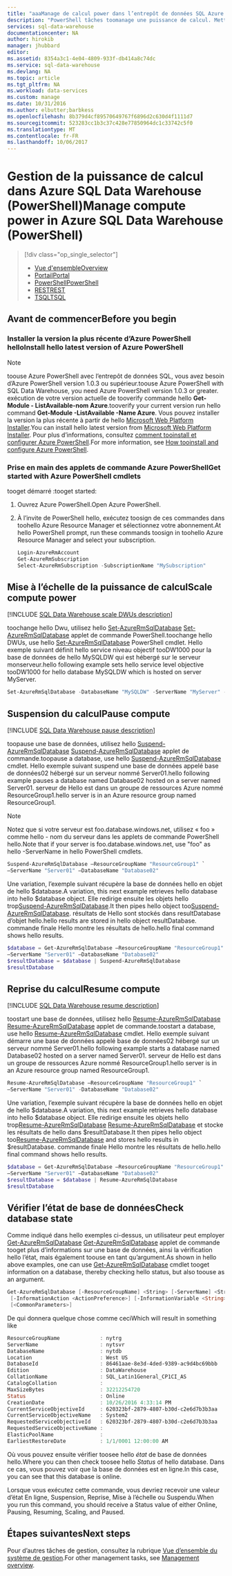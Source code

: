 ```yaml
---
title: "aaaManage de calcul power dans l’entrepôt de données SQL Azure (PowerShell) | Documents Microsoft"
description: "PowerShell tâches toomanage une puissance de calcul. Mettez à l’échelle les ressources de calcul en ajustant les unités DWU. Ou bien, suspendre et reprendre des coûts toosave des ressources de calcul."
services: sql-data-warehouse
documentationcenter: NA
author: hirokib
manager: jhubbard
editor: 
ms.assetid: 8354a3c1-4e04-4809-933f-db414a8c74dc
ms.service: sql-data-warehouse
ms.devlang: NA
ms.topic: article
ms.tgt_pltfrm: NA
ms.workload: data-services
ms.custom: manage
ms.date: 10/31/2016
ms.author: elbutter;barbkess
ms.openlocfilehash: 8b379d4cf89570649767f6896d2c630d4f1111d7
ms.sourcegitcommit: 523283cc1b3c37c428e77850964dc1c33742c5f0
ms.translationtype: MT
ms.contentlocale: fr-FR
ms.lasthandoff: 10/06/2017
---
```

# <a name="manage-compute-power-in-azure-sql-data-warehouse-powershell"></a><span data-ttu-id="8b81b-105">Gestion de la puissance de calcul dans Azure SQL Data Warehouse (PowerShell)</span><span class="sxs-lookup"><span data-stu-id="8b81b-105">Manage compute power in Azure SQL Data Warehouse (PowerShell)</span></span>
> [!div class="op_single_selector"]
> * [<span data-ttu-id="8b81b-106">Vue d'ensemble</span><span class="sxs-lookup"><span data-stu-id="8b81b-106">Overview</span></span>](sql-data-warehouse-manage-compute-overview.md)
> * [<span data-ttu-id="8b81b-107">Portail</span><span class="sxs-lookup"><span data-stu-id="8b81b-107">Portal</span></span>](sql-data-warehouse-manage-compute-portal.md)
> * [<span data-ttu-id="8b81b-108">PowerShell</span><span class="sxs-lookup"><span data-stu-id="8b81b-108">PowerShell</span></span>](sql-data-warehouse-manage-compute-powershell.md)
> * [<span data-ttu-id="8b81b-109">REST</span><span class="sxs-lookup"><span data-stu-id="8b81b-109">REST</span></span>](sql-data-warehouse-manage-compute-rest-api.md)
> * [<span data-ttu-id="8b81b-110">TSQL</span><span class="sxs-lookup"><span data-stu-id="8b81b-110">TSQL</span></span>](sql-data-warehouse-manage-compute-tsql.md)
>
>

## <a name="before-you-begin"></a><span data-ttu-id="8b81b-111">Avant de commencer</span><span class="sxs-lookup"><span data-stu-id="8b81b-111">Before you begin</span></span>
### <a name="install-hello-latest-version-of-azure-powershell"></a><span data-ttu-id="8b81b-112">Installer la version la plus récente d’Azure PowerShell hello</span><span class="sxs-lookup"><span data-stu-id="8b81b-112">Install hello latest version of Azure PowerShell</span></span>
> [!NOTE]
> <span data-ttu-id="8b81b-113">toouse Azure PowerShell avec l’entrepôt de données SQL, vous avez besoin d’Azure PowerShell version 1.0.3 ou supérieur.</span><span class="sxs-lookup"><span data-stu-id="8b81b-113">toouse Azure PowerShell with SQL Data Warehouse, you need Azure PowerShell version 1.0.3 or greater.</span></span>  <span data-ttu-id="8b81b-114">exécution de votre version actuelle de tooverify commande hello **Get-Module - ListAvailable-nom Azure**.</span><span class="sxs-lookup"><span data-stu-id="8b81b-114">tooverify your current version run hello command **Get-Module -ListAvailable -Name Azure**.</span></span> <span data-ttu-id="8b81b-115">Vous pouvez installer la version la plus récente à partir de hello [Microsoft Web Platform Installer][Microsoft Web Platform Installer].</span><span class="sxs-lookup"><span data-stu-id="8b81b-115">You can install hello latest version from [Microsoft Web Platform Installer][Microsoft Web Platform Installer].</span></span>  <span data-ttu-id="8b81b-116">Pour plus d’informations, consultez [comment tooinstall et configurer Azure PowerShell][How tooinstall and configure Azure PowerShell].</span><span class="sxs-lookup"><span data-stu-id="8b81b-116">For more information, see [How tooinstall and configure Azure PowerShell][How tooinstall and configure Azure PowerShell].</span></span>
>
> 

### <a name="get-started-with-azure-powershell-cmdlets"></a><span data-ttu-id="8b81b-117">Prise en main des applets de commande Azure PowerShell</span><span class="sxs-lookup"><span data-stu-id="8b81b-117">Get started with Azure PowerShell cmdlets</span></span>
<span data-ttu-id="8b81b-118">tooget démarré :</span><span class="sxs-lookup"><span data-stu-id="8b81b-118">tooget started:</span></span>

1. <span data-ttu-id="8b81b-119">Ouvrez Azure PowerShell.</span><span class="sxs-lookup"><span data-stu-id="8b81b-119">Open Azure PowerShell.</span></span>
2. <span data-ttu-id="8b81b-120">À l’invite de PowerShell hello, exécutez toosign de ces commandes dans toohello Azure Resource Manager et sélectionnez votre abonnement.</span><span class="sxs-lookup"><span data-stu-id="8b81b-120">At hello PowerShell prompt, run these commands toosign in toohello Azure Resource Manager and select your subscription.</span></span>

    ```PowerShell
    Login-AzureRmAccount
    Get-AzureRmSubscription
    Select-AzureRmSubscription -SubscriptionName "MySubscription"
    ```

<a name="scale-performance-bk"></a>
<a name="scale-compute-bk"></a>

## <a name="scale-compute-power"></a><span data-ttu-id="8b81b-121">Mise à l’échelle de la puissance de calcul</span><span class="sxs-lookup"><span data-stu-id="8b81b-121">Scale compute power</span></span>
[!INCLUDE [SQL Data Warehouse scale DWUs description](../../includes/sql-data-warehouse-scale-dwus-description.md)]

<span data-ttu-id="8b81b-122">toochange hello Dwu, utilisez hello [Set-AzureRmSqlDatabase] [ Set-AzureRmSqlDatabase] applet de commande PowerShell.</span><span class="sxs-lookup"><span data-stu-id="8b81b-122">toochange hello DWUs, use hello [Set-AzureRmSqlDatabase][Set-AzureRmSqlDatabase] PowerShell cmdlet.</span></span> <span data-ttu-id="8b81b-123">Hello exemple suivant définit hello service niveau objectif tooDW1000 pour la base de données de hello MySQLDW qui est hébergé sur le serveur monserveur.</span><span class="sxs-lookup"><span data-stu-id="8b81b-123">hello following example sets hello service level objective tooDW1000 for hello database MySQLDW which is hosted on server MyServer.</span></span>

```Powershell
Set-AzureRmSqlDatabase -DatabaseName "MySQLDW" -ServerName "MyServer" -RequestedServiceObjectiveName "DW1000"
```

<a name="pause-compute-bk"></a>

## <a name="pause-compute"></a><span data-ttu-id="8b81b-124">Suspension du calcul</span><span class="sxs-lookup"><span data-stu-id="8b81b-124">Pause compute</span></span>
[!INCLUDE [SQL Data Warehouse pause description](../../includes/sql-data-warehouse-pause-description.md)]

<span data-ttu-id="8b81b-125">toopause une base de données, utilisez hello [Suspend-AzureRmSqlDatabase] [ Suspend-AzureRmSqlDatabase] applet de commande.</span><span class="sxs-lookup"><span data-stu-id="8b81b-125">toopause a database, use hello [Suspend-AzureRmSqlDatabase][Suspend-AzureRmSqlDatabase] cmdlet.</span></span> <span data-ttu-id="8b81b-126">Hello exemple suivant suspend une base de données appelé base de données02 hébergé sur un serveur nommé Server01.</span><span class="sxs-lookup"><span data-stu-id="8b81b-126">hello following example pauses a database named Database02 hosted on a server named Server01.</span></span> <span data-ttu-id="8b81b-127">serveur de Hello est dans un groupe de ressources Azure nommé ResourceGroup1.</span><span class="sxs-lookup"><span data-stu-id="8b81b-127">hello server is in an Azure resource group named ResourceGroup1.</span></span>

> [!NOTE]
> <span data-ttu-id="8b81b-128">Notez que si votre serveur est foo.database.windows.net, utilisez « foo » comme hello - nom du serveur dans les applets de commande PowerShell hello.</span><span class="sxs-lookup"><span data-stu-id="8b81b-128">Note that if your server is foo.database.windows.net, use "foo" as hello -ServerName in hello PowerShell cmdlets.</span></span>
>
> 

```Powershell
Suspend-AzureRmSqlDatabase –ResourceGroupName "ResourceGroup1" `
–ServerName "Server01" –DatabaseName "Database02"
```
<span data-ttu-id="8b81b-129">Une variation, l’exemple suivant récupère la base de données hello en objet de hello $database.</span><span class="sxs-lookup"><span data-stu-id="8b81b-129">A variation, this next example retrieves hello database into hello $database object.</span></span> <span data-ttu-id="8b81b-130">Elle redirige ensuite les objets hello trop[Suspend-AzureRmSqlDatabase][Suspend-AzureRmSqlDatabase].</span><span class="sxs-lookup"><span data-stu-id="8b81b-130">It then pipes hello object too[Suspend-AzureRmSqlDatabase][Suspend-AzureRmSqlDatabase].</span></span> <span data-ttu-id="8b81b-131">résultats de Hello sont stockés dans resultDatabase d’objet hello.</span><span class="sxs-lookup"><span data-stu-id="8b81b-131">hello results are stored in hello object resultDatabase.</span></span> <span data-ttu-id="8b81b-132">commande finale Hello montre les résultats de hello.</span><span class="sxs-lookup"><span data-stu-id="8b81b-132">hello final command shows hello results.</span></span>

```Powershell
$database = Get-AzureRmSqlDatabase –ResourceGroupName "ResourceGroup1" `
–ServerName "Server01" –DatabaseName "Database02"
$resultDatabase = $database | Suspend-AzureRmSqlDatabase
$resultDatabase
```

<a name="resume-compute-bk"></a>

## <a name="resume-compute"></a><span data-ttu-id="8b81b-133">Reprise du calcul</span><span class="sxs-lookup"><span data-stu-id="8b81b-133">Resume compute</span></span>
[!INCLUDE [SQL Data Warehouse resume description](../../includes/sql-data-warehouse-resume-description.md)]

<span data-ttu-id="8b81b-134">toostart une base de données, utilisez hello [Resume-AzureRmSqlDatabase] [ Resume-AzureRmSqlDatabase] applet de commande.</span><span class="sxs-lookup"><span data-stu-id="8b81b-134">toostart a database, use hello [Resume-AzureRmSqlDatabase][Resume-AzureRmSqlDatabase] cmdlet.</span></span> <span data-ttu-id="8b81b-135">Hello exemple suivant démarre une base de données appelé base de données02 hébergé sur un serveur nommé Server01.</span><span class="sxs-lookup"><span data-stu-id="8b81b-135">hello following example starts a database named Database02 hosted on a server named Server01.</span></span> <span data-ttu-id="8b81b-136">serveur de Hello est dans un groupe de ressources Azure nommé ResourceGroup1.</span><span class="sxs-lookup"><span data-stu-id="8b81b-136">hello server is in an Azure resource group named ResourceGroup1.</span></span>

```Powershell
Resume-AzureRmSqlDatabase –ResourceGroupName "ResourceGroup1" `
–ServerName "Server01" -DatabaseName "Database02"
```

<span data-ttu-id="8b81b-137">Une variation, l’exemple suivant récupère la base de données hello en objet de hello $database.</span><span class="sxs-lookup"><span data-stu-id="8b81b-137">A variation, this next example retrieves hello database into hello $database object.</span></span> <span data-ttu-id="8b81b-138">Elle redirige ensuite les objets hello trop[Resume-AzureRmSqlDatabase] [ Resume-AzureRmSqlDatabase] et stocke les résultats de hello dans $resultDatabase.</span><span class="sxs-lookup"><span data-stu-id="8b81b-138">It then pipes hello object too[Resume-AzureRmSqlDatabase][Resume-AzureRmSqlDatabase] and stores hello results in $resultDatabase.</span></span> <span data-ttu-id="8b81b-139">commande finale Hello montre les résultats de hello.</span><span class="sxs-lookup"><span data-stu-id="8b81b-139">hello final command shows hello results.</span></span>

```Powershell
$database = Get-AzureRmSqlDatabase –ResourceGroupName "ResourceGroup1" `
–ServerName "Server01" –DatabaseName "Database02"
$resultDatabase = $database | Resume-AzureRmSqlDatabase
$resultDatabase
```

<a name="check-database-state-bk"></a>

## <a name="check-database-state"></a><span data-ttu-id="8b81b-140">Vérifier l’état de base de données</span><span class="sxs-lookup"><span data-stu-id="8b81b-140">Check database state</span></span>

<span data-ttu-id="8b81b-141">Comme indiqué dans hello exemples ci-dessus, un utilisateur peut employer [Get-AzureRmSqlDatabase] [ Get-AzureRmSqlDatabase] applet de commande tooget plus d’informations sur une base de données, ainsi la vérification hello l’état, mais également toouse en tant qu’argument.</span><span class="sxs-lookup"><span data-stu-id="8b81b-141">As shown in hello above examples, one can use [Get-AzureRmSqlDatabase][Get-AzureRmSqlDatabase] cmdlet tooget information on a database, thereby checking hello status, but also toouse as an argument.</span></span> 

```powershell
Get-AzureRmSqlDatabase [-ResourceGroupName] <String> [-ServerName] <String> [[-DatabaseName] <String>]
 [-InformationAction <ActionPreference>] [-InformationVariable <String>] [-Confirm] [-WhatIf]
 [<CommonParameters>]
```

<span data-ttu-id="8b81b-142">De qui donnera quelque chose comme ceci</span><span class="sxs-lookup"><span data-stu-id="8b81b-142">Which will result in something like</span></span> 

```powershell   
ResourceGroupName             : nytrg
ServerName                    : nytsvr
DatabaseName                  : nytdb
Location                      : West US
DatabaseId                    : 86461aae-8e3d-4ded-9389-ac9d4bc69bbb
Edition                       : DataWarehouse
CollationName                 : SQL_Latin1General_CP1CI_AS
CatalogCollation              :
MaxSizeBytes                  : 32212254720
Status                        : Online
CreationDate                  : 10/26/2016 4:33:14 PM
CurrentServiceObjectiveId     : 620323bf-2879-4807-b30d-c2e6d7b3b3aa
CurrentServiceObjectiveName   : System2
RequestedServiceObjectiveId   : 620323bf-2879-4807-b30d-c2e6d7b3b3aa
RequestedServiceObjectiveName :
ElasticPoolName               :
EarliestRestoreDate           : 1/1/0001 12:00:00 AM
```

<span data-ttu-id="8b81b-143">Où vous pouvez ensuite vérifier toosee hello *état* de base de données hello.</span><span class="sxs-lookup"><span data-stu-id="8b81b-143">Where you can then check toosee hello *Status* of hello database.</span></span> <span data-ttu-id="8b81b-144">Dans ce cas, vous pouvez voir que la base de données est en ligne.</span><span class="sxs-lookup"><span data-stu-id="8b81b-144">In this case, you can see that this database is online.</span></span> 

<span data-ttu-id="8b81b-145">Lorsque vous exécutez cette commande, vous devriez recevoir une valeur d’état En ligne, Suspension, Reprise, Mise à l’échelle ou Suspendu.</span><span class="sxs-lookup"><span data-stu-id="8b81b-145">When you run this command, you should receive a Status value of either Online, Pausing, Resuming, Scaling, and Paused.</span></span>

<a name="next-steps-bk"></a>

## <a name="next-steps"></a><span data-ttu-id="8b81b-146">Étapes suivantes</span><span class="sxs-lookup"><span data-stu-id="8b81b-146">Next steps</span></span>
<span data-ttu-id="8b81b-147">Pour d’autres tâches de gestion, consultez la rubrique [Vue d’ensemble du système de gestion][Management overview].</span><span class="sxs-lookup"><span data-stu-id="8b81b-147">For other management tasks, see [Management overview][Management overview].</span></span>

<!--Image references-->

<!--Article references-->
[Service capacity limits]: ./sql-data-warehouse-service-capacity-limits.md
[Management overview]: ./sql-data-warehouse-overview-manage.md
[How tooinstall and configure Azure PowerShell]: /powershell/azureps-cmdlets-docs
[Manage compute overview]: ./sql-data-warehouse-manage-compute-overview.md

<!--MSDN references-->
[Resume-AzureRmSqlDatabase]: https://msdn.microsoft.com/library/mt619347.aspx
[Suspend-AzureRmSqlDatabase]: https://msdn.microsoft.com/library/mt619337.aspx
[Set-AzureRmSqlDatabase]: https://msdn.microsoft.com/library/mt619433.aspx
[Get-AzureRmSqlDatabase]: /powershell/servicemanagement/azure.sqldatabase/v1.6.1/get-azuresqldatabase

<!--Other Web references-->
[Microsoft Web Platform Installer]: https://aka.ms/webpi-azps
[Azure portal]: http://portal.azure.com/
